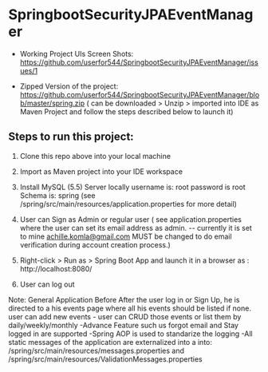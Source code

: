 # SpringbootSecurityJPAEventManager

- Working Project UIs Screen Shots: https://github.com/userfor544/SpringbootSecurityJPAEventManager/issues/1

- Zipped Version of the project: https://github.com/userfor544/SpringbootSecurityJPAEventManager/blob/master/spring.zip
( can be downloaded > Unzip > imported into IDE as Maven Project and follow the steps described below to launch it)


Steps to run this project:
-------------------------
1. Clone this repo above into your local machine
2. Import as Maven project into your IDE workspace
3. Install MySQL (5.5) Server locally
         username  is: root
          password  is root 
          Schema is: spring
(see /spring/src/main/resources/application.properties for more detail)

 4. User can Sign as Admin or regular user ( see application.properties where the user can set its email address as admin. -- 
 currently it is set to mine achille.komla@gmail.com MUST be changed to do email verification during account creation process.) 

5. Right-click > Run as > Spring Boot App 
and launch it in a browser as : http://localhost:8080/ 

6. User can log out

Note: General Application Before
After the user log in or Sign Up, he is directed to a his events page where all his events should be listed if none. user can add new events - user can CRUD those events or list  them by daily/weekly/monthly 
-Advance Feature such us forgot email and Stay logged in are supported
-Spring AOP is used to standarize the logging
-All static messages of the application are externalized into a into: /spring/src/main/resources/messages.properties and /spring/src/main/resources/ValidationMessages.properties 
